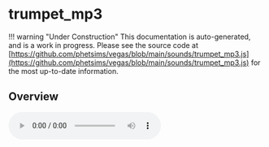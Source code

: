 # trumpet_mp3

!!! warning "Under Construction"
    This documentation is auto-generated, and is a work in progress. Please see the source code at
    [https://github.com/phetsims/vegas/blob/main/sounds/trumpet_mp3.js](https://github.com/phetsims/vegas/blob/main/sounds/trumpet_mp3.js) for the most up-to-date information.

## Overview


<audio controls id="doc-audio">
<script type="module">
import { trumpet_mp3 } from '/lib/scenerystack.esm.min.js';
import { audioBufferToURL } from '/js/audioBufferToURL.js';

trumpet_mp3.audioBufferProperty.lazyLink( async audioBuffer => {
  document.querySelector( '#doc-audio' ).src = await audioBufferToURL( audioBuffer );
} );
</script>



## Source Code

See the source for [trumpet_mp3.js](https://github.com/phetsims/vegas/blob/main/sounds/trumpet_mp3.js) in the [vegas](https://github.com/phetsims/vegas) repository.
